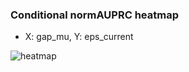 ### Conditional normAUPRC heatmap

- X: gap_mu, Y: eps_current

![heatmap](/home/elicer/project_0814_2/results/20250818-163746/holdout/conditional_heatmap_gap_mu_vs_eps_current.png)
